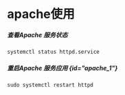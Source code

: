 # apache使用

##### 查看Apache 服务状态
```Shell
systemctl status httpd.service
```

##### 重启Apache 服务应用 {id="apache_1"}

```Shell        
sudo systemctl restart httpd
```
